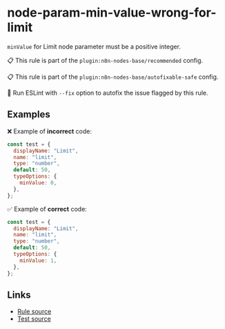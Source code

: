 [//]: # "File generated from a template. Do not edit this file directly."

# node-param-min-value-wrong-for-limit

`minValue` for Limit node parameter must be a positive integer.

📋 This rule is part of the `plugin:n8n-nodes-base/recommended` config.

📋 This rule is part of the `plugin:n8n-nodes-base/autofixable-safe` config.

🔧 Run ESLint with `--fix` option to autofix the issue flagged by this rule.

## Examples

❌ Example of **incorrect** code:

```js
const test = {
  displayName: "Limit",
  name: "limit",
  type: "number",
  default: 50,
  typeOptions: {
    minValue: 0,
  },
};
```

✅ Example of **correct** code:

```js
const test = {
  displayName: "Limit",
  name: "limit",
  type: "number",
  default: 50,
  typeOptions: {
    minValue: 1,
  },
};
```

## Links

- [Rule source](../../lib/rules/node-param-min-value-wrong-for-limit.ts)
- [Test source](../../tests/node-param-min-value-wrong-for-limit.test.ts)

